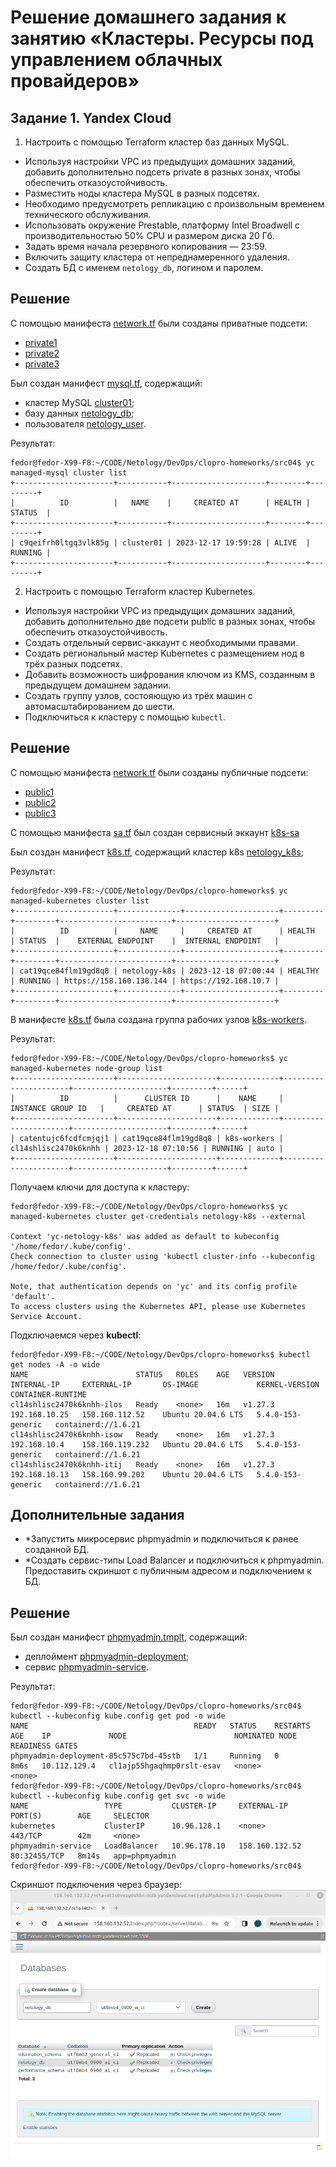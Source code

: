 # Решение домашнего задания к занятию «Кластеры. Ресурсы под управлением облачных провайдеров»

## Задание 1. Yandex Cloud

1. Настроить с помощью Terraform кластер баз данных MySQL.

 - Используя настройки VPC из предыдущих домашних заданий, добавить дополнительно подсеть private в разных зонах, чтобы обеспечить отказоустойчивость. 
 - Разместить ноды кластера MySQL в разных подсетях.
 - Необходимо предусмотреть репликацию с произвольным временем технического обслуживания.
 - Использовать окружение Prestable, платформу Intel Broadwell с производительностью 50% CPU и размером диска 20 Гб.
 - Задать время начала резервного копирования — 23:59.
 - Включить защиту кластера от непреднамеренного удаления.
 - Создать БД с именем `netology_db`, логином и паролем.

## Решение

С помощью манифеста [network.tf](src04/network.tf) были созданы приватные подсети:
- [private1](src04/network.tf)
- [private2](src04/network.tf)
- [private3](src04/network.tf)

Был создан манифест [mysql.tf](src04/mysql.tf), содержащий:
- кластер MySQL [cluster01](src04/mysql.tf);
- базу данных [netology_db](src04/mysql.tf);
- пользователя [netology_user](src04/mysql.tf).

Результат:
```
fedor@fedor-X99-F8:~/CODE/Netology/DevOps/clopro-homeworks/src04$ yc managed-mysql cluster list
+----------------------+-----------+---------------------+--------+---------+
|          ID          |   NAME    |     CREATED AT      | HEALTH | STATUS  |
+----------------------+-----------+---------------------+--------+---------+
| c9qeifrh0ltgq3vlk85g | cluster01 | 2023-12-17 19:59:28 | ALIVE  | RUNNING |
+----------------------+-----------+---------------------+--------+---------+
```

2. Настроить с помощью Terraform кластер Kubernetes.

 - Используя настройки VPC из предыдущих домашних заданий, добавить дополнительно две подсети public в разных зонах, чтобы обеспечить отказоустойчивость.
 - Создать отдельный сервис-аккаунт с необходимыми правами. 
 - Создать региональный мастер Kubernetes с размещением нод в трёх разных подсетях.
 - Добавить возможность шифрования ключом из KMS, созданным в предыдущем домашнем задании.
 - Создать группу узлов, состояющую из трёх машин с автомасштабированием до шести.
 - Подключиться к кластеру с помощью `kubectl`.

## Решение

С помощью манифеста [network.tf](src04/network.tf) были созданы публичные подсети:
- [public1](src04/network.tf)
- [public2](src04/network.tf)
- [public3](src04/network.tf)

С помощью манифеста [sa.tf](src04/sa.tf) был создан сервисный эккаунт [k8s-sa](src04/sa.tf)

Был создан манифест [k8s.tf](src04/k8s.tf), содержащий кластер k8s [netology_k8s](src04/k8s.tf);

Результат:
```
fedor@fedor-X99-F8:~/CODE/Netology/DevOps/clopro-homeworks$ yc managed-kubernetes cluster list
+----------------------+--------------+---------------------+---------+---------+-------------------------+----------------------+
|          ID          |     NAME     |     CREATED AT      | HEALTH  | STATUS  |    EXTERNAL ENDPOINT    |  INTERNAL ENDPOINT   |
+----------------------+--------------+---------------------+---------+---------+-------------------------+----------------------+
| cat19qce84flm19gd8q8 | netology-k8s | 2023-12-18 07:00:44 | HEALTHY | RUNNING | https://158.160.138.144 | https://192.168.10.7 |
+----------------------+--------------+---------------------+---------+---------+-------------------------+----------------------+
```

В манифесте [k8s.tf](src04/k8s.tf) была создана группа рабочих узлов [k8s-workers](src04/k8s.tf).

Результат:
```
fedor@fedor-X99-F8:~/CODE/Netology/DevOps/clopro-homeworks$ yc managed-kubernetes node-group list
+----------------------+----------------------+-------------+----------------------+---------------------+---------+------+
|          ID          |      CLUSTER ID      |    NAME     |  INSTANCE GROUP ID   |     CREATED AT      | STATUS  | SIZE |
+----------------------+----------------------+-------------+----------------------+---------------------+---------+------+
| catentujc6fcdfcmjqj1 | cat19qce84flm19gd8q8 | k8s-workers | cl14shlisc2470k6knhh | 2023-12-18 07:10:56 | RUNNING | auto |
+----------------------+----------------------+-------------+----------------------+---------------------+---------+------+
```

Получаем ключи для доступа к кластеру:
```
fedor@fedor-X99-F8:~/CODE/Netology/DevOps/clopro-homeworks$ yc managed-kubernetes cluster get-credentials netology-k8s --external

Context 'yc-netology-k8s' was added as default to kubeconfig '/home/fedor/.kube/config'.
Check connection to cluster using 'kubectl cluster-info --kubeconfig /home/fedor/.kube/config'.

Note, that authentication depends on 'yc' and its config profile 'default'.
To access clusters using the Kubernetes API, please use Kubernetes Service Account.
```

Подключаемся через **kubectl**:
```
fedor@fedor-X99-F8:~/CODE/Netology/DevOps/clopro-homeworks$ kubectl get nodes -A -o wide
NAME                        STATUS   ROLES    AGE   VERSION   INTERNAL-IP     EXTERNAL-IP       OS-IMAGE             KERNEL-VERSION      CONTAINER-RUNTIME
cl14shlisc2470k6knhh-ilos   Ready    <none>   16m   v1.27.3   192.168.10.25   158.160.112.52    Ubuntu 20.04.6 LTS   5.4.0-153-generic   containerd://1.6.21
cl14shlisc2470k6knhh-isow   Ready    <none>   16m   v1.27.3   192.168.10.4    158.160.119.232   Ubuntu 20.04.6 LTS   5.4.0-153-generic   containerd://1.6.21
cl14shlisc2470k6knhh-itij   Ready    <none>   16m   v1.27.3   192.168.10.13   158.160.99.202    Ubuntu 20.04.6 LTS   5.4.0-153-generic   containerd://1.6.21
```

## Дополнительные задания

 - *Запустить микросервис phpmyadmin и подключиться к ранее созданной БД.
 - *Создать сервис-типы Load Balancer и подключиться к phpmyadmin. Предоставить скриншот с публичным адресом и подключением к БД.

## Решение

Был создан манифест [phpmyadmin.tmplt](src04/phpmyadmin.tmplt), содержащий:
- деплоймент [phpmyadmin-deployment](src04/phpmyadmin.tmplt);
- сервис [phpmyadmin-service](src04/phpmyadmin.tmplt).

Результат:
```
fedor@fedor-X99-F8:~/CODE/Netology/DevOps/clopro-homeworks/src04$ kubectl --kubeconfig kube.config get pod -o wide
NAME                                     READY   STATUS    RESTARTS   AGE    IP             NODE                        NOMINATED NODE   READINESS GATES
phpmyadmin-deployment-85c575c7bd-45stb   1/1     Running   0          8m6s   10.112.129.4   cl1ajp55hgaqhmp0rslt-esav   <none>           <none>
fedor@fedor-X99-F8:~/CODE/Netology/DevOps/clopro-homeworks/src04$ kubectl --kubeconfig kube.config get svc -o wide
NAME                 TYPE           CLUSTER-IP     EXTERNAL-IP      PORT(S)        AGE     SELECTOR
kubernetes           ClusterIP      10.96.128.1    <none>           443/TCP        42m     <none>
phpmyadmin-service   LoadBalancer   10.96.178.10   158.160.132.52   80:32455/TCP   8m14s   app=phpmyadmin
fedor@fedor-X99-F8:~/CODE/Netology/DevOps/clopro-homeworks/src04$
```

Скриншот подключения через браузер:
![](pics/PIC014.png)